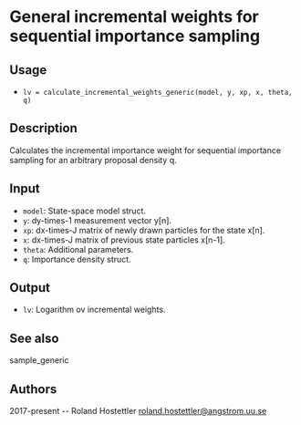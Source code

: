 # General incremental weights for sequential importance sampling
## Usage
* `lv = calculate_incremental_weights_generic(model, y, xp, x, theta, q)`
 
## Description
Calculates the incremental importance weight for sequential importance
sampling for an arbitrary proposal density q.
 
## Input
* `model`: State-space model struct.
* `y`: dy-times-1 measurement vector y[n].
* `xp`: dx-times-J matrix of newly drawn particles for the state x[n].
* `x`: dx-times-J matrix of previous state particles x[n-1].
* `theta`: Additional parameters.
* `q`: Importance density struct.
 
## Output
* `lv`: Logarithm ov incremental weights.
 
## See also
sample_generic
 
## Authors
2017-present -- Roland Hostettler <roland.hostettler@angstrom.uu.se>
